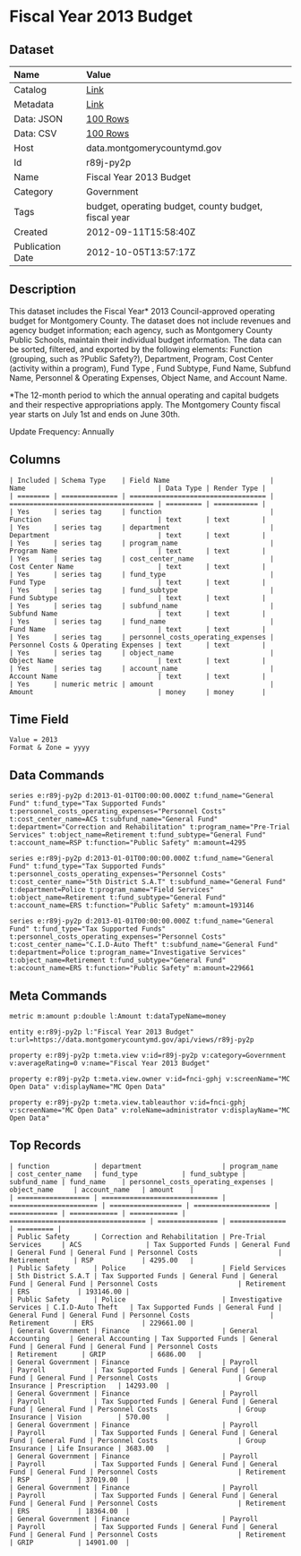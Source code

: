 # Fiscal Year 2013 Budget

## Dataset

| Name | Value |
| :--- | :---- |
| Catalog | [Link](https://catalog.data.gov/dataset/fiscal-year-2013-budget-9d416) |
| Metadata | [Link](https://data.montgomerycountymd.gov/api/views/r89j-py2p) |
| Data: JSON | [100 Rows](https://data.montgomerycountymd.gov/api/views/r89j-py2p/rows.json?max_rows=100) |
| Data: CSV | [100 Rows](https://data.montgomerycountymd.gov/api/views/r89j-py2p/rows.csv?max_rows=100) |
| Host | data.montgomerycountymd.gov |
| Id | r89j-py2p |
| Name | Fiscal Year 2013 Budget |
| Category | Government |
| Tags | budget, operating budget, county budget, fiscal year |
| Created | 2012-09-11T15:58:40Z |
| Publication Date | 2012-10-05T13:57:17Z |

## Description

This dataset includes the Fiscal Year* 2013 Council-approved operating budget for Montgomery County.  The dataset does not include revenues and agency budget information; each agency, such as Montgomery County Public Schools, maintain their individual budget information.   The data can be sorted, filtered, and exported by the following elements:  Function (grouping, such as ?Public Safety?), Department, Program, Cost Center (activity within a program), Fund Type , Fund Subtype, Fund Name, Subfund Name, Personnel & Operating Expenses, Object Name, and Account Name.


*The 12-month period to which the annual operating and capital budgets and their respective appropriations apply.  The Montgomery County fiscal year starts on July 1st and ends on June 30th.

Update Frequency:  Annually

## Columns

```ls
| Included | Schema Type    | Field Name                         | Name                                 | Data Type | Render Type |
| ======== | ============== | ================================== | ==================================== | ========= | =========== |
| Yes      | series tag     | function                           | Function                             | text      | text        |
| Yes      | series tag     | department                         | Department                           | text      | text        |
| Yes      | series tag     | program_name                       | Program Name                         | text      | text        |
| Yes      | series tag     | cost_center_name                   | Cost Center Name                     | text      | text        |
| Yes      | series tag     | fund_type                          | Fund Type                            | text      | text        |
| Yes      | series tag     | fund_subtype                       | Fund Subtype                         | text      | text        |
| Yes      | series tag     | subfund_name                       | Subfund Name                         | text      | text        |
| Yes      | series tag     | fund_name                          | Fund Name                            | text      | text        |
| Yes      | series tag     | personnel_costs_operating_expenses | Personnel Costs & Operating Expenses | text      | text        |
| Yes      | series tag     | object_name                        | Object Name                          | text      | text        |
| Yes      | series tag     | account_name                       | Account Name                         | text      | text        |
| Yes      | numeric metric | amount                             | Amount                               | money     | money       |
```

## Time Field

```ls
Value = 2013
Format & Zone = yyyy
```

## Data Commands

```ls
series e:r89j-py2p d:2013-01-01T00:00:00.000Z t:fund_name="General Fund" t:fund_type="Tax Supported Funds" t:personnel_costs_operating_expenses="Personnel Costs" t:cost_center_name=ACS t:subfund_name="General Fund" t:department="Correction and Rehabilitation" t:program_name="Pre-Trial Services" t:object_name=Retirement t:fund_subtype="General Fund" t:account_name=RSP t:function="Public Safety" m:amount=4295

series e:r89j-py2p d:2013-01-01T00:00:00.000Z t:fund_name="General Fund" t:fund_type="Tax Supported Funds" t:personnel_costs_operating_expenses="Personnel Costs" t:cost_center_name="5th District S.A.T" t:subfund_name="General Fund" t:department=Police t:program_name="Field Services" t:object_name=Retirement t:fund_subtype="General Fund" t:account_name=ERS t:function="Public Safety" m:amount=193146

series e:r89j-py2p d:2013-01-01T00:00:00.000Z t:fund_name="General Fund" t:fund_type="Tax Supported Funds" t:personnel_costs_operating_expenses="Personnel Costs" t:cost_center_name="C.I.D-Auto Theft" t:subfund_name="General Fund" t:department=Police t:program_name="Investigative Services" t:object_name=Retirement t:fund_subtype="General Fund" t:account_name=ERS t:function="Public Safety" m:amount=229661
```

## Meta Commands

```ls
metric m:amount p:double l:Amount t:dataTypeName=money

entity e:r89j-py2p l:"Fiscal Year 2013 Budget" t:url=https://data.montgomerycountymd.gov/api/views/r89j-py2p

property e:r89j-py2p t:meta.view v:id=r89j-py2p v:category=Government v:averageRating=0 v:name="Fiscal Year 2013 Budget"

property e:r89j-py2p t:meta.view.owner v:id=fnci-gphj v:screenName="MC Open Data" v:displayName="MC Open Data"

property e:r89j-py2p t:meta.view.tableauthor v:id=fnci-gphj v:screenName="MC Open Data" v:roleName=administrator v:displayName="MC Open Data"
```

## Top Records

```ls
| function           | department                    | program_name           | cost_center_name   | fund_type           | fund_subtype | subfund_name | fund_name    | personnel_costs_operating_expenses | object_name     | account_name   | amount    | 
| ================== | ============================= | ====================== | ================== | =================== | ============ | ============ | ============ | ================================== | =============== | ============== | ========= | 
| Public Safety      | Correction and Rehabilitation | Pre-Trial Services     | ACS                | Tax Supported Funds | General Fund | General Fund | General Fund | Personnel Costs                    | Retirement      | RSP            | 4295.00   | 
| Public Safety      | Police                        | Field Services         | 5th District S.A.T | Tax Supported Funds | General Fund | General Fund | General Fund | Personnel Costs                    | Retirement      | ERS            | 193146.00 | 
| Public Safety      | Police                        | Investigative Services | C.I.D-Auto Theft   | Tax Supported Funds | General Fund | General Fund | General Fund | Personnel Costs                    | Retirement      | ERS            | 229661.00 | 
| General Government | Finance                       | General Accounting     | General Accounting | Tax Supported Funds | General Fund | General Fund | General Fund | Personnel Costs                    | Retirement      | GRIP           | 6686.00   | 
| General Government | Finance                       | Payroll                | Payroll            | Tax Supported Funds | General Fund | General Fund | General Fund | Personnel Costs                    | Group Insurance | Prescription   | 14293.00  | 
| General Government | Finance                       | Payroll                | Payroll            | Tax Supported Funds | General Fund | General Fund | General Fund | Personnel Costs                    | Group Insurance | Vision         | 570.00    | 
| General Government | Finance                       | Payroll                | Payroll            | Tax Supported Funds | General Fund | General Fund | General Fund | Personnel Costs                    | Group Insurance | Life Insurance | 3683.00   | 
| General Government | Finance                       | Payroll                | Payroll            | Tax Supported Funds | General Fund | General Fund | General Fund | Personnel Costs                    | Retirement      | RSP            | 37019.00  | 
| General Government | Finance                       | Payroll                | Payroll            | Tax Supported Funds | General Fund | General Fund | General Fund | Personnel Costs                    | Retirement      | ERS            | 18364.00  | 
| General Government | Finance                       | Payroll                | Payroll            | Tax Supported Funds | General Fund | General Fund | General Fund | Personnel Costs                    | Retirement      | GRIP           | 14901.00  | 
```